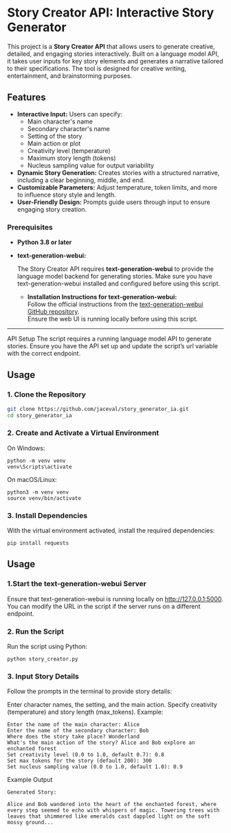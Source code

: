 # Story Creator API: Interactive Story Generator

This project is a **Story Creator API** that allows users to generate creative, detailed, and engaging stories interactively. Built on a language model API, it takes user inputs for key story elements and generates a narrative tailored to their specifications. The tool is designed for creative writing, entertainment, and brainstorming purposes.

## Features

- **Interactive Input:** Users can specify:
  - Main character's name
  - Secondary character's name
  - Setting of the story
  - Main action or plot
  - Creativity level (temperature)
  - Maximum story length (tokens)
  - Nucleus sampling value for output variability
- **Dynamic Story Generation:** Creates stories with a structured narrative, including a clear beginning, middle, and end.
- **Customizable Parameters:** Adjust temperature, token limits, and more to influence story style and length.
- **User-Friendly Design:** Prompts guide users through input to ensure engaging story creation.

### Prerequisites

- **Python 3.8 or later**
- **text-generation-webui:** 

   The Story Creator API requires **text-generation-webui** to provide the language model backend for generating stories. Make sure you have text-generation-webui installed and configured before using this script.

   - **Installation Instructions for text-generation-webui:**  
     Follow the official instructions from the [text-generation-webui GitHub repository](https://github.com/oobabooga/text-generation-webui).  
     Ensure the web UI is running locally before using this script.  

---

API Setup
The script requires a running language model API to generate stories. Ensure you have the API set up and update the script’s url variable with the correct endpoint.

## Usage

### 1. Clone the Repository
```bash
git clone https://github.com/jaceval/story_generator_ia.git
cd story_generator_ia
```
### 2. Create and Activate a Virtual Environment
On Windows:
```
python -m venv venv
venv\Scripts\activate
```
On macOS/Linux:
```
python3 -m venv venv
source venv/bin/activate
```

### 3. Install Dependencies
With the virtual environment activated, install the required dependencies:
```
pip install requests
```

## Usage

### 1.Start the text-generation-webui Server
Ensure that text-generation-webui is running locally on http://127.0.0.1:5000. You can modify the URL in the script if the server runs on a different endpoint.

### 2. Run the Script
Run the script using Python:
```
python story_creator.py
```
### 3. Input Story Details
Follow the prompts in the terminal to provide story details:

Enter character names, the setting, and the main action.
Specify creativity (temperature) and story length (max_tokens).
Example:
```
Enter the name of the main character: Alice  
Enter the name of the secondary character: Bob  
Where does the story take place? Wonderland  
What's the main action of the story? Alice and Bob explore an enchanted forest  
Set creativity level (0.0 to 1.0, default 0.7): 0.8  
Set max tokens for the story (default 200): 300  
Set nucleus sampling value (0.0 to 1.0, default 1.0): 0.9
```
Example Output
```
Generated Story:

Alice and Bob wandered into the heart of the enchanted forest, where every step seemed to echo with whispers of magic. Towering trees with leaves that shimmered like emeralds cast dappled light on the soft mossy ground...

```
